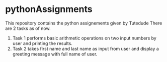 # pythonAssignments

This repository contains the python assignements given by Tutedude
There are 2 tasks as of now.
1. Task 1 performs basic arithmetic operations on two input numbers by user and printing the results.
2. Task 2 takes first name and last name as input from user and display a greeting message with full name of user.
